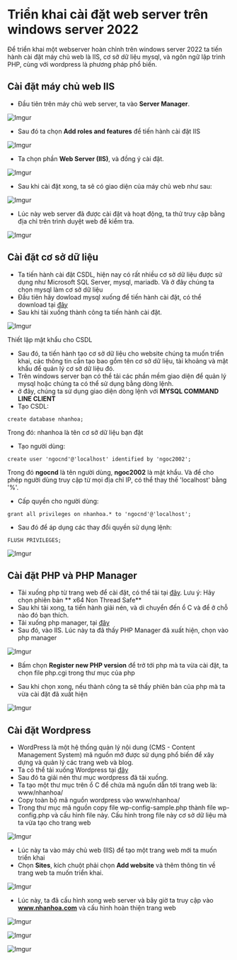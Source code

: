 # Triển khai cài đặt web server trên windows server 2022

Để triển khai một webserver hoàn chỉnh trên windows server 2022 ta tiến hành cài đặt máy chủ web là IIS, cơ sở dữ liệu mysql, và ngôn ngữ lập trình PHP, cùng với wordpress là phương pháp phổ biến. 

## Cài đặt máy chủ web IIS
- Đầu tiên trên máy chủ web server, ta vào **Server Manager**.

![Imgur](https://i.imgur.com/1fsG9GS.png)

- Sau đó ta chọn **Add roles and features** để tiến hành cài đặt IIS

![Imgur](https://i.imgur.com/UVhArGL.png)

- Ta chọn phần **Web Server (IIS)**, và đồng ý cài đặt.

![Imgur](https://i.imgur.com/yv050pt.png)

- Sau khi cài đặt xong, ta sẽ có giao diện của máy chủ web như sau: 

![Imgur](https://i.imgur.com/UBkaHEq.png)

- Lúc này web server đã được cài đặt và hoạt động, ta thử truy cập bằng địa chỉ trên trình duyệt web để kiểm tra.

![Imgur](https://i.imgur.com/EFR4t48.png)

## Cài đặt cơ sở dữ liệu
- Ta tiến hành cài đặt CSDL, hiện nay có rất nhiều cơ sở dữ liệu được sử dụng như Microsoft SQL Server, mysql, mariadb. Và ở đây chúng ta chọn mysql làm cơ sở dữ liệu
- Đầu tiên hãy dowload mysql xuống để tiến hành cài đặt, có thể download tại [đây](https://dev.mysql.com/downloads/file/?id=526408)
- Sau khi tải xuống thành công ta tiến hành cài đặt. 

![Imgur](https://i.imgur.com/31yygzl.png)

Thiết lập mật khẩu cho CSDL

- Sau đó, ta tiến hành tạo cơ sở dữ liệu cho website chúng ta muốn triển khai, các thông tin cần tạo bao gồm tên cơ sở dữ liệu, tài khoảng và mật khẩu để quản lý cơ sở dữ liệu đó. 
- Trên windows server bạn có thể tải các phần mềm giao diện để quản lý mysql hoặc chúng ta có thể sử dụng bằng dòng lệnh. 
- ở đây, chúng ta sử dụng giao diện dòng lệnh với **MYSQL COMMAND LINE CLIENT** 
- Tạo CSDL:

```create database nhanhoa;```

Trong đó: nhanhoa là tên cơ sở dữ liệu bạn đặt

- Tạo người dùng:

```create user 'ngocnd'@'localhost' identified by 'ngoc2002';```

Trong đó **ngocnd** là tên người dùng, **ngoc2002** là mật khẩu. Và để cho phép người dùng truy cập từ mọi địa chỉ IP, có thể thay thế 'localhost' bằng '%'.

- Cấp quyền cho người dùng:

```grant all privileges on nhanhoa.* to 'ngocnd'@'localhost';```

- Sau đó để áp dụng các thay đổi quyền sử dụng lệnh: 

```FLUSH PRIVILEGES;```

![Imgur](https://i.imgur.com/1UNuMx4.png)


## Cài đặt PHP và PHP Manager
- Tải xuống php từ trang web để cài đặt, có thể tải tại [đây](https://windows.php.net/download#php-8.2). Lưu ý: Hãy chọn phiên bản ** x64 Non Thread Safe**
- Sau khi tải xong, ta tiến hành giải nén, và di chuyển đến ổ C và để ở chỗ nào đó bạn thích. 
- Tải xuống php manager, tại [đây](https://www.iis.net/downloads/community/2018/05/php-manager-150-for-iis-10)
- Sau đó, vào IIS. Lúc này ta đã thấy PHP Manager đã xuất hiện, chọn vào php manager

![Imgur](https://i.imgur.com/QyymTfP.png)

- Bấm chọn **Register new PHP version** để trở tới php mà ta vừa cài đặt, ta chọn file php.cgi trong thư mục của php

- Sau khi chọn xong, nếu thành công ta sẽ thấy phiên bản của php mà ta vừa cài đặt đã xuất hiện

![Imgur](https://i.imgur.com/9M4UC71.png)


## Cài đặt Wordpress
- WordPress là một hệ thống quản lý nội dung (CMS - Content Management System) mã nguồn mở được sử dụng phổ biến để xây dựng và quản lý các trang web và blog. 
- Ta có thể tải xuống Wordpress tại [đây](https://wordpress.org/)
- Sau đó ta giải nén thư mục wordpress đã tải xuống. 
- Ta tạo một thư mục trên ổ C để chứa mã nguồn dẫn tới trang web là: www/nhanhoa/
- Copy toàn bộ mã nguồn wordpress vào www/nhanhoa/
- Trong thư mục mã nguồn copy file wp-config-sample.php thành file wp-config.php và cấu hình file này. Cấu hình trong file này cơ sở dữ liệu mà ta vừa tạo cho trang web

![Imgur](https://i.imgur.com/sEOgP1n.png)

- Lúc này ta vào máy chủ web (IIS) để tạo một trang web mới ta muốn triển khai
- Chọn **Sites**, kích chuột phải chọn **Add website** và thêm thông tin về trang web ta muốn triển khai. 

![Imgur](https://i.imgur.com/AyAB3JF.png)

- Lúc này, ta đã cấu hình xong web server và bây giờ ta truy cập vào **www.nhanhoa.com** và cấu hình hoàn thiện trang web

![Imgur](https://i.imgur.com/UAkGpJf.png)

![Imgur](https://i.imgur.com/HAB87OH.png)

![Imgur](https://i.imgur.com/WDTHX4b.png)

